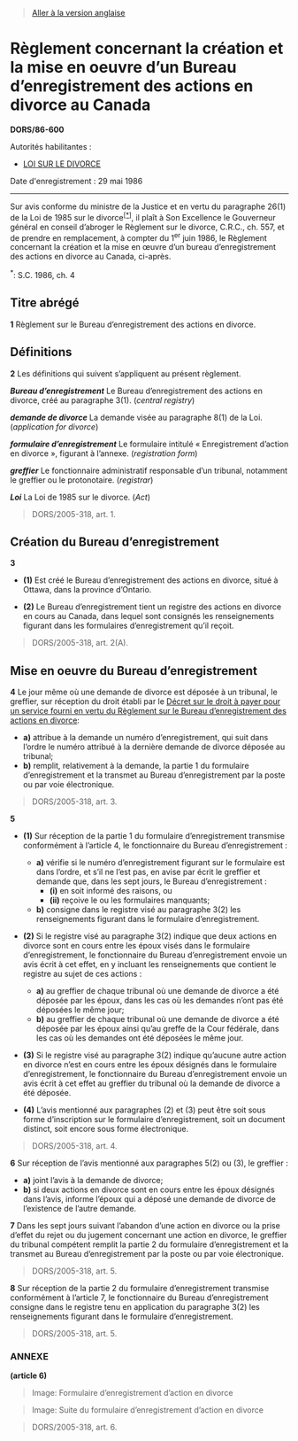 > [Aller à la version anglaise](/en/Regulations/Statutory%20Orders%20and%20Regulations/86/600.md)

# Règlement concernant la création et la mise en oeuvre d’un Bureau d’enregistrement des actions en divorce au Canada

**DORS/86-600**

Autorités habilitantes : 
- [LOI SUR LE DIVORCE](/fr/Lois/Lois%20du%20Canada/1985/ch.%203%20(2e%20suppl.).md)

Date d'enregistrement : 29 mai 1986

----------

Sur avis conforme du ministre de la Justice et en vertu du paragraphe 26(1) de la Loi de 1985 sur le divorce<sup><a href='#nbp_SOR-86-600_f_hq_6674'>[*]</a></sup>, il plaît à Son Excellence le Gouverneur général en conseil d’abroger le Règlement sur le divorce, C.R.C., ch. 557, et de prendre en remplacement, à compter du 1<sup>er</sup> juin 1986, le Règlement concernant la création et la mise en œuvre d’un bureau d’enregistrement des actions en divorce au Canada, ci-après.

<a name='nbp_SOR-86-600_f_hq_6674'><sup>*</sup></a>: S.C. 1986, ch. 4<br />




## Titre abrégé


**1** Règlement sur le Bureau d’enregistrement des actions en divorce.




## Définitions


**2** Les définitions qui suivent s’appliquent au présent règlement.

***Bureau d’enregistrement*** Le Bureau d’enregistrement des actions en divorce, créé au paragraphe 3(1). (*central registry*)

***demande de divorce*** La demande visée au paragraphe 8(1) de la Loi. (*application for divorce*)

***formulaire d’enregistrement*** Le formulaire intitulé « Enregistrement d’action en divorce », figurant à l’annexe. (*registration form*)

***greffier*** Le fonctionnaire administratif responsable d’un tribunal, notamment le greffier ou le protonotaire. (*registrar*)

***Loi*** La Loi de 1985 sur le divorce. (*Act*)
> DORS/2005-318, art. 1.





## Création du Bureau d’enregistrement


**3** 

- **(1)** Est créé le Bureau d’enregistrement des actions en divorce, situé à Ottawa, dans la province d’Ontario.

- **(2)** Le Bureau d’enregistrement tient un registre des actions en divorce en cours au Canada, dans lequel sont consignés les renseignements figurant dans les formulaires d’enregistrement qu’il reçoit.
> DORS/2005-318, art. 2(A).





## Mise en oeuvre du Bureau d’enregistrement


**4** Le jour même où une demande de divorce est déposée à un tribunal, le greffier, sur réception du droit établi par le [Décret sur le droit à payer pour un service fourni en vertu du Règlement sur le Bureau d’enregistrement des actions en divorce](/fr/Règlements/Décrets,%20ordonnances%20et%20règlements%20statutaires/86/547.md):
- **a)** attribue à la demande un numéro d’enregistrement, qui suit dans l’ordre le numéro attribué à la dernière demande de divorce déposée au tribunal;
- **b)** remplit, relativement à la demande, la partie 1 du formulaire d’enregistrement et la transmet au Bureau d’enregistrement par la poste ou par voie électronique.
> DORS/2005-318, art. 3.




**5** 

- **(1)** Sur réception de la partie 1 du formulaire d’enregistrement transmise conformément à l’article 4, le fonctionnaire du Bureau d’enregistrement :
	- **a)** vérifie si le numéro d’enregistrement figurant sur le formulaire est dans l’ordre, et s’il ne l’est pas, en avise par écrit le greffier et demande que, dans les sept jours, le Bureau d’enregistrement :
		- **(i)** en soit informé des raisons, ou
		- **(ii)** reçoive le ou les formulaires manquants;
	- **b)** consigne dans le registre visé au paragraphe 3(2) les renseignements figurant dans le formulaire d’enregistrement.

- **(2)** Si le registre visé au paragraphe 3(2) indique que deux actions en divorce sont en cours entre les époux visés dans le formulaire d’enregistrement, le fonctionnaire du Bureau d’enregistrement envoie un avis écrit à cet effet, en y incluant les renseignements que contient le registre au sujet de ces actions :
	- **a)** au greffier de chaque tribunal où une demande de divorce a été déposée par les époux, dans les cas où les demandes n’ont pas été déposées le même jour;
	- **b)** au greffier de chaque tribunal où une demande de divorce a été déposée par les époux ainsi qu’au greffe de la Cour fédérale, dans les cas où les demandes ont été déposées le même jour.

- **(3)** Si le registre visé au paragraphe 3(2) indique qu’aucune autre action en divorce n’est en cours entre les époux désignés dans le formulaire d’enregistrement, le fonctionnaire du Bureau d’enregistrement envoie un avis écrit à cet effet au greffier du tribunal où la demande de divorce a été déposée.

- **(4)** L’avis mentionné aux paragraphes (2) et (3) peut être soit sous forme d’inscription sur le formulaire d’enregistrement, soit un document distinct, soit encore sous forme électronique.
> DORS/2005-318, art. 4.




**6** Sur réception de l’avis mentionné aux paragraphes 5(2) ou (3), le greffier :
- **a)** joint l’avis à la demande de divorce;
- **b)** si deux actions en divorce sont en cours entre les époux désignés dans l’avis, informe l’époux qui a déposé une demande de divorce de l’existence de l’autre demande.



**7** Dans les sept jours suivant l’abandon d’une action en divorce ou la prise d’effet du rejet ou du jugement concernant une action en divorce, le greffier du tribunal compétent remplit la partie 2 du formulaire d’enregistrement et la transmet au Bureau d’enregistrement par la poste ou par voie électronique.
> DORS/2005-318, art. 5.




**8** Sur réception de la partie 2 du formulaire d’enregistrement transmise conformément à l’article 7, le fonctionnaire du Bureau d’enregistrement consigne dans le registre tenu en application du paragraphe 3(2) les renseignements figurant dans le formulaire d’enregistrement.
> DORS/2005-318, art. 5.





### **ANNEXE** 
**(article 6)**
> Image: Formulaire d’enregistrement d’action en divorce

> Image: Suite du formulaire d’enregistrement d’action en divorce

> DORS/2005-318, art. 6.


